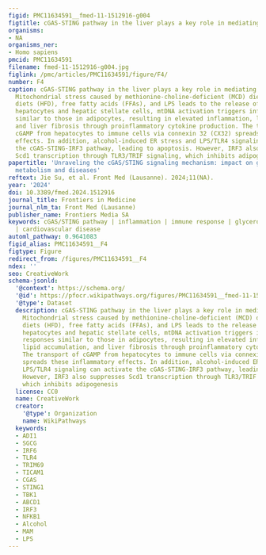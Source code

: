 ```yaml
---
figid: PMC11634591__fmed-11-1512916-g004
figtitle: cGAS-STING pathway in the liver plays a key role in mediating NAFLD/NASH/ALD
organisms:
- NA
organisms_ner:
- Homo sapiens
pmcid: PMC11634591
filename: fmed-11-1512916-g004.jpg
figlink: /pmc/articles/PMC11634591/figure/F4/
number: F4
caption: cGAS-STING pathway in the liver plays a key role in mediating NAFLD/NASH/ALD.
  Mitochondrial stress caused by methionine-choline-deficient (MCD) diets, high-fat
  diets (HFD), free fatty acids (FFAs), and LPS leads to the release of mtDNA. In
  hepatocytes and hepatic stellate cells, mtDNA activation triggers inflammatory responses
  similar to those in adipocytes, resulting in elevated inflammation, lipid accumulation,
  and liver fibrosis through proinflammatory cytokine production. The transport of
  cGAMP from hepatocytes to immune cells via connexin 32 (CX32) spreads these inflammatory
  effects. In addition, alcohol-induced ER stress and LPS/TLR4 signaling can activate
  the cGAS-STING-IRF3 pathway, leading to apoptosis. However, IRF3 also suppresses
  Scd1 transcription through TLR3/TRIF signaling, which inhibits adipogenesis
papertitle: 'Unraveling the cGAS/STING signaling mechanism: impact on glycerolipid
  metabolism and diseases'
reftext: Jie Su, et al. Front Med (Lausanne). 2024;11(NA).
year: '2024'
doi: 10.3389/fmed.2024.1512916
journal_title: Frontiers in Medicine
journal_nlm_ta: Front Med (Lausanne)
publisher_name: Frontiers Media SA
keywords: cGAS/STING pathway | inflammation | immune response | glycerolipid metabolism
  | cardiovascular disease
automl_pathway: 0.9641083
figid_alias: PMC11634591__F4
figtype: Figure
redirect_from: /figures/PMC11634591__F4
ndex: ''
seo: CreativeWork
schema-jsonld:
  '@context': https://schema.org/
  '@id': https://pfocr.wikipathways.org/figures/PMC11634591__fmed-11-1512916-g004.html
  '@type': Dataset
  description: cGAS-STING pathway in the liver plays a key role in mediating NAFLD/NASH/ALD.
    Mitochondrial stress caused by methionine-choline-deficient (MCD) diets, high-fat
    diets (HFD), free fatty acids (FFAs), and LPS leads to the release of mtDNA. In
    hepatocytes and hepatic stellate cells, mtDNA activation triggers inflammatory
    responses similar to those in adipocytes, resulting in elevated inflammation,
    lipid accumulation, and liver fibrosis through proinflammatory cytokine production.
    The transport of cGAMP from hepatocytes to immune cells via connexin 32 (CX32)
    spreads these inflammatory effects. In addition, alcohol-induced ER stress and
    LPS/TLR4 signaling can activate the cGAS-STING-IRF3 pathway, leading to apoptosis.
    However, IRF3 also suppresses Scd1 transcription through TLR3/TRIF signaling,
    which inhibits adipogenesis
  license: CC0
  name: CreativeWork
  creator:
    '@type': Organization
    name: WikiPathways
  keywords:
  - ADI1
  - SGCG
  - IRF6
  - TLR4
  - TRIM69
  - TICAM1
  - CGAS
  - STING1
  - TBK1
  - ABCD1
  - IRF3
  - NFKB1
  - Alcohol
  - MAM
  - LPS
---
```

